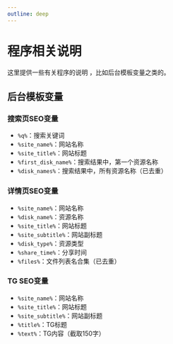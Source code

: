 ```yaml
---
outline: deep
---
```



# 程序相关说明

这里提供一些有关程序的说明 ，比如后台模板变量之类的。

## 后台模板变量

### 搜索页SEO变量

<!-- 
	var replaceMap = map[string]string{
		"%q%":               q,
		"%site_name%":       m.SiteName,
		"%site_title%":      m.Title,
		"%first_disk_name%": firstName,
		"%disk_names%":      strings.Join(strx.RemoveSimilarityTexts(diskNames, 0.7), ","),
	}
 -->

- `%q%`：搜索关键词
- `%site_name%`：网站名称
- `%site_title%`：网站标题
- `%first_disk_name%`：搜索结果中，第一个资源名称
- `%disk_names%`：搜索结果中，所有资源名称（已去重）

### 详情页SEO变量

<!-- 
	var replaceMap = map[string]string{
		"%site_name%":     m.SiteName,
		"%disk_name%":     doc.DiskName,
		"%site_title%":    m.Title,
		"%site_subtitle%": m.SubTitle,
		"%disk_type%":     godiskspider.GetDiskName(doc.DiskType),
		"%share_time%":    doc.SharedTime.Format(time.DateTime),
		"%files%":         strings.Join(strx.RemoveSimilarityText(doc.Files, 0.8), ", "),
	}
 -->

- `%site_name%`：网站名称
- `%disk_name%`：资源名称
- `%site_title%`：网站标题
- `%site_subtitle%`：网站副标题
- `%disk_type%`：资源类型
- `%share_time%`：分享时间
- `%files%`：文件列表名合集（已去重）

### TG SEO变量

<!-- 
	var replaceMap = map[string]string{
		"%site_name%":     m.SiteName,
		"%site_title%":    m.Title,
		"%site_subtitle%": m.SubTitle,
		"%title%":         tgdata.Title,
		"%text%":          strx.TruncateStr(strx.TrimLine(tgdata.Text), 150, "..."),
	}
 -->

- `%site_name%`：网站名称
- `%site_title%`：网站标题
- `%site_subtitle%`：网站副标题
- `%title%`：TG标题
- `%text%`：TG内容（截取150字）
